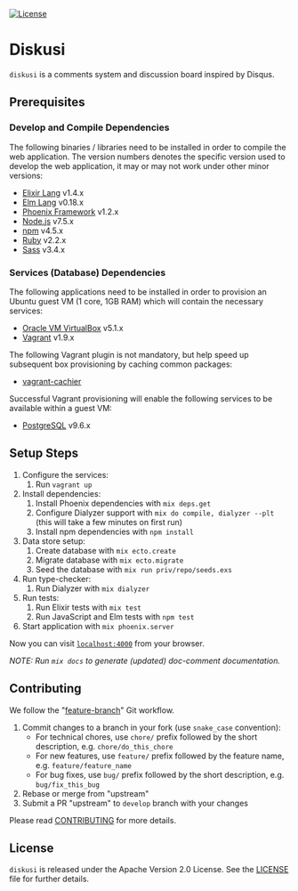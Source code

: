 [![License](https://img.shields.io/badge/license-Apache--2.0-brightgreen.svg)](LICENSE)

# Diskusi

`diskusi` is a comments system and discussion board inspired by Disqus.

## Prerequisites

### Develop and Compile Dependencies

The following binaries / libraries need to be installed in order to compile the web application.
The version numbers denotes the specific version used to develop the web application, it may or may not work under other minor versions:

  - [Elixir Lang] v1.4.x
  - [Elm Lang] v0.18.x
  - [Phoenix Framework] v1.2.x
  - [Node.js] v7.5.x
  - [npm] v4.5.x
  - [Ruby] v2.2.x
  - [Sass] v3.4.x

### Services (Database) Dependencies

The following applications need to be installed in order to provision an Ubuntu guest VM (1 core, 1GB RAM) which will contain the necessary services:

  * [Oracle VM VirtualBox] v5.1.x
  * [Vagrant] v1.9.x

The following Vagrant plugin is not mandatory, but help speed up subsequent box provisioning by caching common packages:

  * [vagrant-cachier]

Successful Vagrant provisioning will enable the following services to be available within a guest VM:

  * [PostgreSQL] v9.6.x

## Setup Steps

  1. Configure the services:
     1. Run `vagrant up`
  1. Install dependencies:
     1. Install Phoenix dependencies with `mix deps.get`
     1. Configure Dialyzer support with `mix do compile, dialyzer --plt` (this will take a few minutes on first run)
     1. Install npm dependencies with `npm install`
  1. Data store setup:
     1. Create database with `mix ecto.create`
     1. Migrate database with `mix ecto.migrate`
     1. Seed the database with `mix run priv/repo/seeds.exs`
  1. Run type-checker:
     1. Run Dialyzer with `mix dialyzer`
  1. Run tests:
     1. Run Elixir tests with `mix test`
     1. Run JavaScript and Elm tests with `npm test`
  1. Start application with `mix phoenix.server`

Now you can visit [`localhost:4000`](http://localhost:4000) from your browser.

*NOTE: Run `mix docs` to generate (updated) doc-comment documentation.*

## Contributing

We follow the "[feature-branch]" Git workflow.

  1. Commit changes to a branch in your fork (use `snake_case` convention):
     - For technical chores, use `chore/` prefix followed by the short description, e.g. `chore/do_this_chore`
     - For new features, use `feature/` prefix followed by the feature name, e.g. `feature/feature_name`
     - For bug fixes, use `bug/` prefix followed by the short description, e.g. `bug/fix_this_bug`
  1. Rebase or merge from "upstream"
  1. Submit a PR "upstream" to `develop` branch with your changes

Please read [CONTRIBUTING] for more details.

## License

`diskusi` is released under the Apache Version 2.0 License. See the [LICENSE] file for further details.

[CONTRIBUTING]: https://github.com/hhandoko/diskusi/blob/master/CONTRIBUTING.md
[Elixir Lang]: http://elixir-lang.org
[Elm Lang]: http://elm-lang.org/
[feature-branch]: http://nvie.com/posts/a-successful-git-branching-model/
[LICENSE]: https://github.com/hhandoko/diskusi/blob/master/LICENSE.txt
[Node.js]: https://nodejs.org
[npm]: https://www.npmjs.com
[Oracle VM VirtualBox]: https://www.virtualbox.org
[Phoenix Framework]: http://www.phoenixframework.org
[PostgreSQL]: http://www.postgresql.org
[Ruby]: https://www.ruby-lang.org
[Sass]: http://sass-lang.com
[Vagrant]: https://www.vagrantup.com
[vagrant-cachier]: https://github.com/fgrehm/vagrant-cachier
